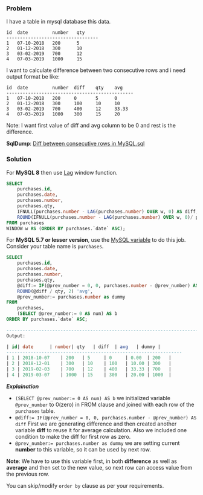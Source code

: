 ### Problem

I have a table in mysql database this data.
    
    id  date         number   qty
    ----------------------------------
    1   07-10-2018   200      5   
    2   01-12-2018   300      10
    3   03-02-2019   700      12
    4   07-03-2019   1000     15

I want to calculate difference between two consecutive rows and i need output format be like:
    
    id  date         number  diff    qty    avg
    -----------------------------------------------
    1   07-10-2018   200     0       5      0
    2   01-12-2018   300     100     10     10
    3   03-02-2019   700     400     12     33.33
    4   07-03-2019   1000    300     15     20

Note: I want first value of diff and avg column to be 0 and rest is the difference.

**SqlDump**: [Diff between consecutive rows in MySQL.sql](https://github.com/jitendray/mysql/blob/1f15ac7bff25c5a6e006ba73801b5149fac0f43f/sqldumps/Diff%20between%20consecutive%20rows%20in%20MySQL.sql)

### Solution

For **MySQL 8** then use [Lag](https://dev.mysql.com/doc/refman/8.0/en/window-function-descriptions.html#function_lag) window function.
```sql
SELECT 
    purchases.id, 
    purchases.date, 
    purchases.number, 
    purchases.qty,
    IFNULL(purchases.number - LAG(purchases.number) OVER w, 0) AS diff,
    ROUND(IFNULL(purchases.number - LAG(purchases.number) OVER w, 0)/ purchases.qty, 2) AS 'Avg'
FROM purchases
WINDOW w AS (ORDER BY purchases.`date` ASC);
```
For **MySQL 5.7 or lesser version**, use the [MySQL variable](https://dev.mysql.com/doc/refman/8.0/en/user-variables.html) to do this job. Consider your table name is `purchases`.

```sql
SELECT 
    purchases.id, 
    purchases.date, 
    purchases.number, 
    purchases.qty, 
    @diff:= IF(@prev_number = 0, 0, purchases.number - @prev_number) AS diff,
    ROUND(@diff / qty, 2) 'avg',
    @prev_number:= purchases.number as dummy
FROM 
    purchases, 
    (SELECT @prev_number:= 0 AS num) AS b
ORDER BY purchases.`date` ASC;

-------------------------------------------------------------------------------
Output:

| id| date 		| number| qty 	| diff 	| avg 	| dummy | 
-----------------------------------------------------------------
| 1 | 2018-10-07 	| 200 	| 5 	| 0 	| 0.00 	| 200 	|   
| 2 | 2018-12-01 	| 300 	| 10 	| 100 	| 10.00 | 300 	|   
| 3 | 2019-02-03 	| 700 	| 12 	| 400 	| 33.33 | 700 	|  
| 4 | 2019-03-07 	| 1000 	| 15 	| 300 	| 20.00 | 1000 	|
````
***Explaination***
 - `(SELECT @prev_number:= 0 AS num) AS b`
we initialized variable `@prev_number` to 0(zero) in FROM clause and joined with each row of the `purchases` table. 
 - `@diff:= IF(@prev_number = 0, 0, purchases.number - @prev_number) AS diff` First we are generating difference and then created another variable **diff** to reuse it for average calculation. Also we included one condition to make the diff for first row as zero.
 - `@prev_number:= purchases.number as dummy` we are setting current **number** to this variable, so it can be used by next row.

**Note**: We have to use this variable first, in both **difference** as well as **average** and then set to the new value, so next row can access value from the previous row.

You can skip/modify `order by` clause as per your requirements.
